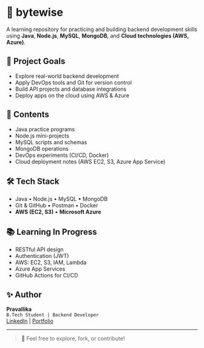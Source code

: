 # 🧠 bytewise

A learning repository for practicing and building backend development skills using **Java**, **Node.js**, **MySQL**, **MongoDB**, and **Cloud technologies (AWS, Azure)**.

## 🚀 Project Goals
- Explore real-world backend development
- Apply DevOps tools and Git for version control
- Build API projects and database integrations
- Deploy apps on the cloud using AWS & Azure

## 📁 Contents
- Java practice programs
- Node.js mini-projects
- MySQL scripts and schemas
- MongoDB operations
- DevOps experiments (CI/CD, Docker)
- Cloud deployment notes (AWS EC2, S3, Azure App Service)

## 🛠 Tech Stack
- Java • Node.js • MySQL • MongoDB
- Git & GitHub • Postman • Docker
- **AWS (EC2, S3)** • **Microsoft Azure**

## 📚 Learning In Progress
- RESTful API design
- Authentication (JWT)
- AWS: EC2, S3, IAM, Lambda
- Azure App Services
- GitHub Actions for CI/CD

## ✨ Author
**Pravallika**  
`B.Tech Student | Backend Developer`  
[LinkedIn](https://www.linkedin.com/) | [Portfolio](https://your-portfolio-link.com)

---

> 📌 Feel free to explore, fork, or contribute!
